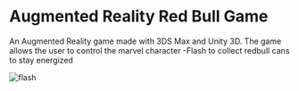 # Augmented Reality Red Bull Game 

An Augmented Reality game made with 3DS Max and Unity 3D. The game allows the user to control the marvel character -Flash to collect redbull cans to stay energized 

![flash](https://user-images.githubusercontent.com/10410754/44966351-ace3a780-af08-11e8-9701-490ebb66e2b6.jpg)
